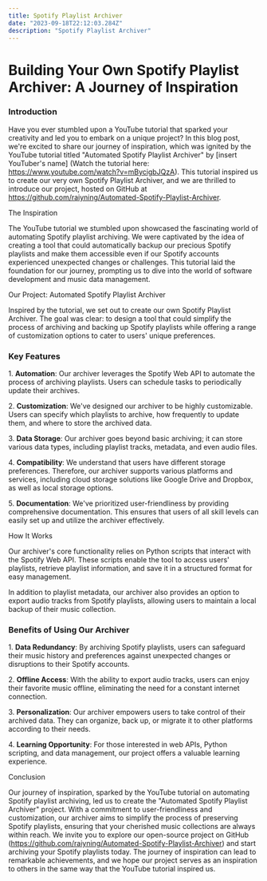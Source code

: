 ```yaml
---
title: Spotify Playlist Archiver
date: "2023-09-18T22:12:03.284Z"
description: "Spotify Playlist Archiver"
---
```

# Building Your Own Spotify Playlist Archiver: A Journey of Inspiration

### Introduction

Have you ever stumbled upon a YouTube tutorial that sparked your creativity and led you to embark on a unique project? In this blog post, we're excited to share our journey of inspiration, which was ignited by the YouTube tutorial titled "Automated Spotify Playlist Archiver" by [insert YouTuber's name] (Watch the tutorial here: https://www.youtube.com/watch?v=mBycigbJQzA). This tutorial inspired us to create our very own Spotify Playlist Archiver, and we are thrilled to introduce our project, hosted on GitHub at https://github.com/raiyning/Automated-Spotify-Playlist-Archiver.

The Inspiration

The YouTube tutorial we stumbled upon showcased the fascinating world of automating Spotify playlist archiving. We were captivated by the idea of creating a tool that could automatically backup our precious Spotify playlists and make them accessible even if our Spotify accounts experienced unexpected changes or challenges. This tutorial laid the foundation for our journey, prompting us to dive into the world of software development and music data management.

Our Project: Automated Spotify Playlist Archiver

Inspired by the tutorial, we set out to create our own Spotify Playlist Archiver. The goal was clear: to design a tool that could simplify the process of archiving and backing up Spotify playlists while offering a range of customization options to cater to users' unique preferences.

### Key Features

1\. **Automation**: Our archiver leverages the Spotify Web API to automate the process of archiving playlists. Users can schedule tasks to periodically update their archives.

2\. **Customization**: We've designed our archiver to be highly customizable. Users can specify which playlists to archive, how frequently to update them, and where to store the archived data.

3\. **Data Storage**: Our archiver goes beyond basic archiving; it can store various data types, including playlist tracks, metadata, and even audio files.

4\. **Compatibility**: We understand that users have different storage preferences. Therefore, our archiver supports various platforms and services, including cloud storage solutions like Google Drive and Dropbox, as well as local storage options.

5\. **Documentation**: We've prioritized user-friendliness by providing comprehensive documentation. This ensures that users of all skill levels can easily set up and utilize the archiver effectively.

How It Works

Our archiver's core functionality relies on Python scripts that interact with the Spotify Web API. These scripts enable the tool to access users' playlists, retrieve playlist information, and save it in a structured format for easy management.

In addition to playlist metadata, our archiver also provides an option to export audio tracks from Spotify playlists, allowing users to maintain a local backup of their music collection.

### Benefits of Using Our Archiver

1\. **Data Redundancy**: By archiving Spotify playlists, users can safeguard their music history and preferences against unexpected changes or disruptions to their Spotify accounts.

2\. **Offline Access**: With the ability to export audio tracks, users can enjoy their favorite music offline, eliminating the need for a constant internet connection.

3\. **Personalization**: Our archiver empowers users to take control of their archived data. They can organize, back up, or migrate it to other platforms according to their needs.

4\. **Learning Opportunity**: For those interested in web APIs, Python scripting, and data management, our project offers a valuable learning experience.

Conclusion

Our journey of inspiration, sparked by the YouTube tutorial on automating Spotify playlist archiving, led us to create the "Automated Spotify Playlist Archiver" project. With a commitment to user-friendliness and customization, our archiver aims to simplify the process of preserving Spotify playlists, ensuring that your cherished music collections are always within reach. We invite you to explore our open-source project on GitHub (https://github.com/raiyning/Automated-Spotify-Playlist-Archiver) and start archiving your Spotify playlists today. The journey of inspiration can lead to remarkable achievements, and we hope our project serves as an inspiration to others in the same way that the YouTube tutorial inspired us.
